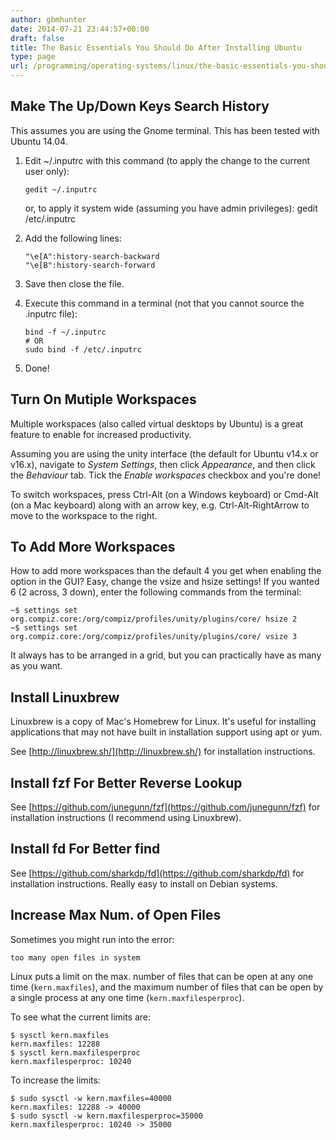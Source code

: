 ```yaml
---
author: gbmhunter
date: 2014-07-21 23:44:57+00:00
draft: false
title: The Basic Essentials You Should Do After Installing Ubuntu
type: page
url: /programming/operating-systems/linux/the-basic-essentials-you-should-do-after-installing-ubuntu
---
```


## Make The Up/Down Keys Search History

This assumes you are using the Gnome terminal. This has been tested with Ubuntu 14.04.

1. Edit ~/.inputrc with this command (to apply the change to the current user only):

    ```shell
    gedit ~/.inputrc
    ```
    or, to apply it system wide (assuming you have admin privileges):
    gedit /etc/.inputrc
2. Add the following lines:

    ```shell
    "\e[A":history-search-backward
    "\e[B":history-search-forward
    ```

3. Save then close the file.

4. Execute this command in a terminal (not that you cannot source the .inputrc file):

    ```shell
    bind -f ~/.inputrc
    # OR
    sudo bind -f /etc/.inputrc
    ```

5. Done!

## Turn On Mutiple Workspaces

Multiple workspaces (also called virtual desktops by Ubuntu) is a great feature to enable for increased productivity.

Assuming you are using the unity interface (the default for Ubuntu v14.x or v16.x), navigate to _System Settings_, then click _Appearance_, and then click the _Behaviour_ tab. Tick the _Enable workspaces_ checkbox and you're done!

To switch workspaces, press Ctrl-Alt (on a Windows keyboard) or Cmd-Alt (on a Mac keyboard) along with an arrow key, e.g. Ctrl-Alt-RightArrow to move to the workspace to the right.

## To Add More Workspaces

How to add more workspaces than the default 4 you get when enabling the option in the GUI? Easy, change the vsize and hsize settings! If you wanted 6 (2 across, 3 down), enter the following commands from the terminal:

 ```shell
 ~$ settings set org.compiz.core:/org/compiz/profiles/unity/plugins/core/ hsize 2
 ~$ settings set org.compiz.core:/org/compiz/profiles/unity/plugins/core/ vsize 3
 ```

It always has to be arranged in a grid, but you can practically have as many as you want.

## Install Linuxbrew

Linuxbrew is a copy of Mac's Homebrew for Linux. It's useful for installing applications that may not have built in installation support using apt or yum.

See [http://linuxbrew.sh/](http://linuxbrew.sh/) for installation instructions.

## Install fzf For Better Reverse Lookup

See [https://github.com/junegunn/fzf](https://github.com/junegunn/fzf) for installation instructions (I recommend using Linuxbrew).

## Install fd For Better find

See [https://github.com/sharkdp/fd](https://github.com/sharkdp/fd) for installation instructions. Really easy to install on Debian systems.

## Increase Max Num. of Open Files

Sometimes you might run into the error:

```
too many open files in system
```

Linux puts a limit on the max. number of files that can be open at any one time (`kern.maxfiles`), and the maximum number of files that can be open by a single process at any one time (`kern.maxfilesperproc`).

To see what the current limits are:

```shell
$ sysctl kern.maxfiles
kern.maxfiles: 12288
$ sysctl kern.maxfilesperproc
kern.maxfilesperproc: 10240
```

To increase the limits:

```shell
$ sudo sysctl -w kern.maxfiles=40000
kern.maxfiles: 12288 -> 40000
$ sudo sysctl -w kern.maxfilesperproc=35000
kern.maxfilesperproc: 10240 -> 35000
```